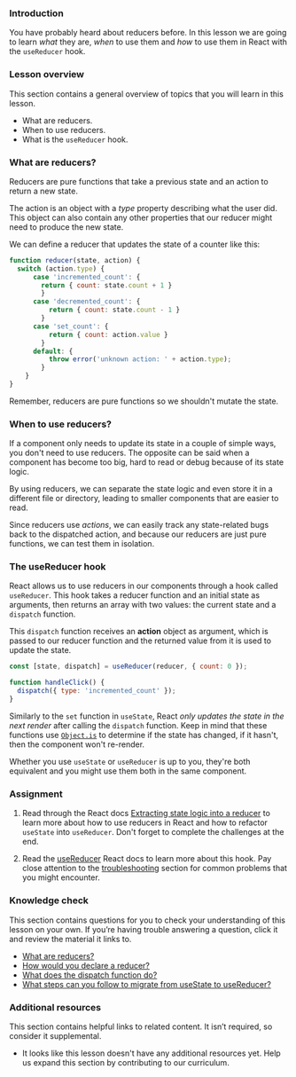 ### Introduction

You have probably heard about reducers before. In this lesson we are going to
learn _what_ they are, _when_ to use them and _how_ to use them in React with the `useReducer` hook.

### Lesson overview

This section contains a general overview of topics that you will learn in this lesson.

* What are reducers.
* When to use reducers.
* What is the `useReducer` hook.

### What are reducers?

Reducers are pure functions that take a previous state and an action to return a new state.

The action is an object with a _type_ property describing what the user did. This object can also contain
any other properties that our reducer might need to produce the new state.

We can define a reducer that updates the state of a counter like this:

~~~js
function reducer(state, action) {
  switch (action.type) {
      case 'incremented_count': {
        return { count: state.count + 1 }
        }
      case 'decremented_count': {
          return { count: state.count - 1 }
        }
      case 'set_count': {
          return { count: action.value }
        }
      default: {
          throw error('unknown action: ' + action.type);
        }
    }
}
~~~

Remember, reducers are pure functions so we shouldn't mutate the state.

### When to use reducers?

If a component only needs to update its state in a couple of simple ways, you don't need to use reducers.
The opposite can be said when a component has become too big, hard to read or debug because of its state logic.

By using reducers, we can separate the state logic and even store it in a different file or directory, leading
to smaller components that are easier to read.

Since reducers use _actions_, we can easily track any state-related bugs back to the dispatched action,
and because our reducers are just pure functions, we can test them in isolation.

### The useReducer hook

React allows us to use reducers in our components through a hook called `useReducer`. This hook takes a reducer function and
an initial state as arguments, then returns an array with two values: the current state and a `dispatch` function.

This `dispatch` function receives an **action** object as argument, which is passed to our reducer function and
the returned value from it is used to update the state.

~~~js
const [state, dispatch] = useReducer(reducer, { count: 0 });

function handleClick() {
  dispatch({ type: 'incremented_count' });
}
~~~

Similarly to the `set` function in `useState`, React _only updates the state in the next render_ after calling the `dispatch` function.
Keep in mind that these functions use [`Object.is`](https://developer.mozilla.org/en-US/docs/Web/JavaScript/Reference/Global_Objects/Object/is) to determine if the state has changed, if it hasn't, then the component won't re-render.

Whether you use `useState` or `useReducer` is up to you, they're both equivalent and you might use them both in the same component.

### Assignment

<div class="lesson-content__panel" markdown="1">

1. Read through the React docs [Extracting state logic into a reducer](https://react.dev/learn/extracting-state-logic-into-a-reducer) to learn more
about how to use reducers in React and how to refactor `useState` into `useReducer`. Don't forget to complete the challenges at the end.

2. Read the [useReducer](https://react.dev/reference/react/useReducer) React docs to learn more about this hook. Pay close attention to the
[troubleshooting](https://react.dev/reference/react/useReducer#troubleshooting) section for common problems that you might encounter.

</div>

### Knowledge check

This section contains questions for you to check your understanding of this lesson on your own. If you’re having trouble answering a question, click it and review the material it links to.

- <a class="knowledge-check-link" href="#what-are-reducers">What are reducers?</a>
- <a class="knowledge-check-link" href="https://react.dev/reference/react/useReducer#writing-the-reducer-function">How would you declare a reducer?</a>
- <a class="knowledge-check-link" href="#the-usereducer-hook">What does the dispatch function do?</a>
- <a class="knowledge-check-link" href="https://react.dev/learn/extracting-state-logic-into-a-reducer#consolidate-state-logic-with-a-reducer">What steps can you follow to migrate from useState to useReducer?</a>

### Additional resources

This section contains helpful links to related content. It isn’t required, so consider it supplemental.

* It looks like this lesson doesn't have any additional resources yet. Help us expand this section by contributing to our curriculum.
